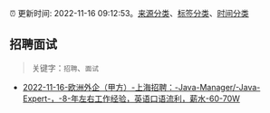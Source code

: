 :alarm_clock: 更新时间: 2022-11-16 09:12:53。[来源分类](../README.md)、[标签分类](../TAGS.md)、[时间分类](../TIMELINE.md)

## 招聘面试


> 关键字：`招聘`、`面试`



- [2022-11-16-欧洲外企（甲方）-上海招聘：-Java-Manager/-Java-Expert-，-8-年左右工作经验，英语口语流利，薪水-60-70W](https://www.v2ex.com/t/895730) 